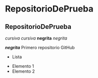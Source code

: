 # RepositorioDePrueba
## RepositorioDePrueba
*cursiva* _cursiva_
**negrita** _negrita_

**_negrita_**
Primero repositorio GitHub

* Lista
+ Elemento 1
+ Elemento 2



